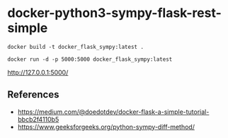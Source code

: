 # docker-python3-sympy-flask-rest-simple

```
docker build -t docker_flask_sympy:latest .
```
```
docker run -d -p 5000:5000 docker_flask_sympy:latest
```

http://127.0.0.1:5000/

## References

* https://medium.com/@doedotdev/docker-flask-a-simple-tutorial-bbcb2f4110b5
* https://www.geeksforgeeks.org/python-sympy-diff-method/